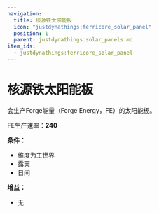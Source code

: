 ```yaml
---
navigation:
  title: 核源铁太阳能板
  icon: "justdynathings:ferricore_solar_panel"
  position: 1
  parent: justdynathings:solar_panels.md
item_ids:
  - justdynathings:ferricore_solar_panel
---
```


# 核源铁太阳能板

会生产Forge能量（Forge Energy，FE）的太阳能板。

FE生产速率：**240**

**条件：**
- 维度为主世界
- 露天
- 日间

**增益：**
- 无

<BlockImage id="justdynathings:ferricore_solar_panel" scale="4.0"/>

<Recipe id="justdynathings:ferricore_solar_panel" />